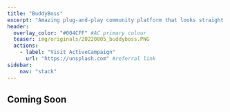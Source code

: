 ```yaml
---
title: "BuddyBoss"
excerpt: "Amazing plug-and-play community platform that looks straight up gorgeous."
header:
  overlay_color: "#004CFF" #AC primary colour
  teaser: img/originals/20220805_buddyboss.PNG
  actions:
    - label: "Visit ActiveCampaign"
      url: "https://unsplash.com" #referral link
sidebar:
    nav: "stack"
---
```


## Coming Soon